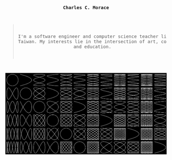 <p><pre align="center">

<strong>Charles C. Morace</strong> 

> I'm a software engineer and computer science teacher living in Taiwan. 
> My interests lie in the intersection of art, computer science, and education.

![lissajous](lissajous.png)
